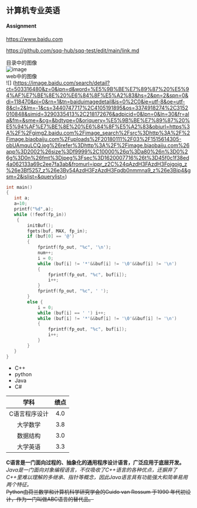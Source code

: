 
## 计算机专业英语
#### Assignment
https://www.baidu.com

https://github.com/sqq-hub/sqq-test/edit/main/link.md


目录中的图像<br />
![image](https://github.com/sqq-hub/sqq-test/blob/main/Img/monkey.jpg)<br />
web中的图像<br />
![] (https://image.baidu.com/search/detail?ct=503316480&z=0&ipn=d&word=%E5%9B%BE%E7%89%87%20%E5%94%AF%E7%BE%8E%20%E6%84%8F%E5%A2%83&hs=2&pn=2&spn=0&di=118470&pi=0&rn=1&tn=baiduimagedetail&is=0%2C0&ie=utf-8&oe=utf-8&cl=2&lm=-1&cs=3440747717%2C4105191895&os=3374918274%2C3152010848&simid=3290335413%2C218172676&adpicid=0&lpn=0&ln=30&fr=ala&fm=&sme=&cg=&bdtype=0&oriquery=%E5%9B%BE%E7%89%87%20%E5%94%AF%E7%BE%8E%20%E6%84%8F%E5%A2%83&objurl=https%3A%2F%2Fgimg2.baidu.com%2Fimage_search%2Fsrc%3Dhttp%3A%2F%2Fimage.biaobaiju.com%2Fuploads%2F20180111%2F03%2F1515614305-obUAmquLCQ.jpg%26refer%3Dhttp%3A%2F%2Fimage.biaobaiju.com%26app%3D2002%26size%3Df9999%2C10000%26q%3Da80%26n%3D0%26g%3D0n%26fmt%3Djpeg%3Fsec%3D1620007716%26t%3D45f0c1f38ed4a062133a69c2ee7fa3ab&fromurl=ippr_z2C%24qAzdH3FAzdH3Fojgojg_z%26e3Bf5257_z%26e3Bv54AzdH3FzAzdH3Fqdb0nmmna9_z%26e3Bip4&gsm=2&islist=&querylist=)
```C
int main()
{
   int a;
   a=10;
   printf("%d",a);
   while (!feof(fp_in))
	{
		initBuf();
		fgets(buf, MAX, fp_in);
		if (buf[0] == '@')
		{
			fprintf(fp_out, "%c", '\n');
			num++;
			i = 0;
			while (buf[i] != '*'&&buf[i] != '\0'&&buf[i] != '\n')
			{
				fprintf(fp_out, "%c", buf[i]);
				i++;
			}
			fprintf(fp_out, "%c", ' ');
		}
		else {
			i = 0;
			while (buf[i] == ' ') i++;
			while (buf[i] != '*'&&buf[i] != '\0'&&buf[i] != '\n')
			{
				fprintf(fp_out, "%c", buf[i]);
				i++;
			}
		}
   }
}
```

* C++
* python
* Java
* C#

|学科|绩点|
|:----:|:----:|
|C语言程序设计|4.0|
|大学数学|3.8|
|数据结构|3.0|
|大学英语|3.3|

**C语言是一门面向过程的、抽象化的通用程序设计语言，广泛应用于底层开发。**<br />
*Java是一门面向对象编程语言，不仅吸收了C++语言的各种优点，还摒弃了C++里难以理解的多继承、指针等概念，因此Java语言具有功能强大和简单易用两个特征。*<br />
~~Python由荷兰数学和计算机科学研究学会的Guido van Rossum 于1990 年代初设计，作为一门叫做ABC语言的替代品。~~<br />
